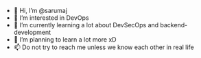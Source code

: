 - 👋 Hi, I’m @sarumaj
- 👀 I’m interested in DevOps
- 🌱 I’m currently learning a lot about DevSecOps and backend-development
- 💞️ I’m planning to learn a lot more xD
- 📫 Do not try to reach me unless we know each other in real life

<!---
sarumaj/sarumaj is a ✨ special ✨ repository because its `README.md` (this file) appears on your GitHub profile.
You can click the Preview link to take a look at your changes.
--->
